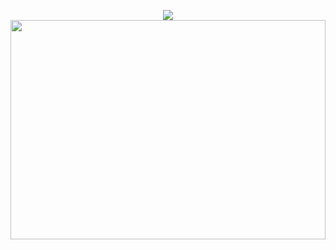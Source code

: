 <p align="center" width="100%">
    <img src="https://rare-gallery.com/thumbs/582569-everlasting.jpg">
    <img width=100% height= 30% src="https://media.giphy.com/media/aPGJz7WuJAVZfGt5f7/giphy.gif">
</p>

